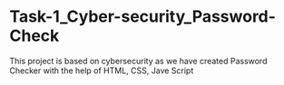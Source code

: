 # Task-1_Cyber-security_Password-Check
This project is based on cybersecurity as we have created Password  Checker with the help of HTML, CSS, Jave Script
